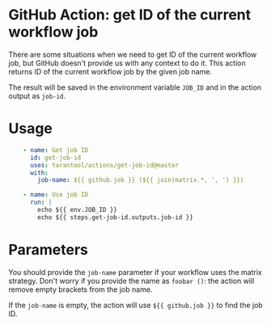 # GitHub Action: get ID of the current workflow job

There are some situations when we need to get ID of the current workflow job,
but GitHub doesn't provide us with any context to do it. This action returns
ID of the current workflow job by the given job name.

The result will be saved in the environment variable `JOB_ID` and in the action
output as `job-id`.

# Usage

```yaml
    - name: Get job ID
      id: get-job-id
      uses: tarantool/actions/get-job-id@master
      with:
        job-name: ${{ github.job }} (${{ join(matrix.*, ', ') }})

    - name: Use job ID
      run: |
        echo ${{ env.JOB_ID }}
        echo ${{ steps.get-job-id.outputs.job-id }}
```

# Parameters

You should provide the `job-name` parameter if your workflow uses the matrix
strategy. Don't worry if you provide the name as `foobar ()`: the action will 
remove empty brackets from the job name.

If the `job-name` is empty, the action will use `${{ github.job }}` to find the
job ID.
